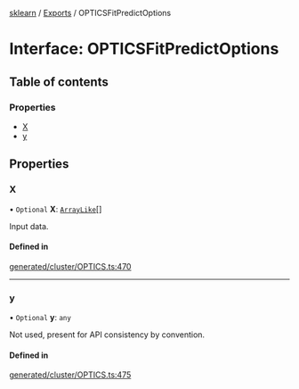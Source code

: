 [sklearn](../readme.md) / [Exports](../modules.md) / OPTICSFitPredictOptions

# Interface: OPTICSFitPredictOptions

## Table of contents

### Properties

- [X](OPTICSFitPredictOptions.md#x)
- [y](OPTICSFitPredictOptions.md#y)

## Properties

### X

• `Optional` **X**: [`ArrayLike`](../modules.md#arraylike)[]

Input data.

#### Defined in

[generated/cluster/OPTICS.ts:470](https://github.com/transitive-bullshit/scikit-learn-ts/blob/367336a/packages/sklearn/src/generated/cluster/OPTICS.ts#L470)

___

### y

• `Optional` **y**: `any`

Not used, present for API consistency by convention.

#### Defined in

[generated/cluster/OPTICS.ts:475](https://github.com/transitive-bullshit/scikit-learn-ts/blob/367336a/packages/sklearn/src/generated/cluster/OPTICS.ts#L475)
